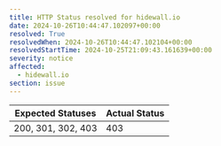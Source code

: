 ```yaml
---
title: HTTP Status resolved for hidewall.io
date: 2024-10-26T10:44:47.102097+00:00
resolved: True
resolvedWhen: 2024-10-26T10:44:47.102104+00:00
resolvedStartTime: 2024-10-25T21:09:43.161639+00:00
severity: notice
affected:
  - hidewall.io
section: issue
---
```


| Expected Statuses | Actual Status  |
|-------------------|----------------|
| 200, 301, 302, 403 | 403 |
